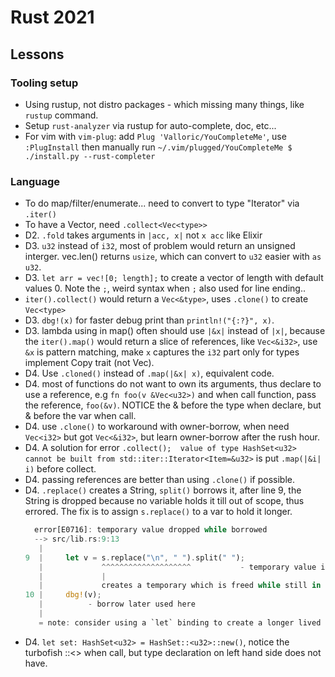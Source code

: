 # Rust 2021

## Lessons
### Tooling setup
- Using rustup, not distro packages - which missing many things, like `rustup` command.
- Setup `rust-analyzer` via rustup for auto-complete, doc, etc...
- For vim with `vim-plug`: add `Plug 'Valloric/YouCompleteMe'`, use `:PlugInstall` then manually run
  `~/.vim/plugged/YouCompleteMe $ ./install.py --rust-completer`

### Language
- To do map/filter/enumerate... need to convert to type "Iterator" via `.iter()`
- To have a Vector, need `.collect<Vec<type>>`
- D2. `.fold` takes arguments in `|acc, x|` not `x acc` like Elixir
- D3. `u32` instead of `i32`, most of problem would return an unsigned interger.
  vec.len() returns `usize`, which can convert to `u32` easier with `as u32`.
- D3. `let arr = vec![0; length];` to create a vector of length with default values 0. Note the `;`, weird syntax when `;` also used for line ending..
- `iter().collect()` would return a `Vec<&type>`, uses `.clone()` to create `Vec<type>`
- D3. `dbg!(x)` for faster debug print than `println!("{:?}", x)`.
- D3. lambda using in map() often should use `|&x|` instead of `|x|`, because the `iter().map()` would return a slice of references, like `Vec<&i32>`, use `&x` is pattern matching, make `x` captures the `i32` part only for types implement Copy trait (not Vec).
- D4. Use `.cloned()` instead of `.map(|&x| x)`, equivalent code.
- D4. most of functions do not want to own its arguments, thus declare to use a reference, e.g `fn foo(v &Vec<u32>)` and when call function, pass the reference, `foo(&v)`. NOTICE the & before the type when declare, but & before the var when call.
- D4. use `.clone()` to workaround with owner-borrow, when need `Vec<i32>` but got `Vec<&i32>`, but learn owner-borrow after the rush hour.
- D4. A solution for error `.collect();  value of type HashSet<u32> cannot be built from std::iter::Iterator<Item=&u32>` is put `.map(|&i| i)` before collect.
- D4. passing references are better than using `.clone()` if possible.
- D4. `.replace()` creates a String, `split()` borrows it, after line 9, the String is dropped because no variable holds it till out of scope, thus errored. The fix is to assign `s.replace()` to a var to hold it longer.
  ```rust
    error[E0716]: temporary value dropped while borrowed
    --> src/lib.rs:9:13
     |
  9  |     let v = s.replace("\n", " ").split(" ");
     |             ^^^^^^^^^^^^^^^^^^^^           - temporary value is freed at the end of this statement
     |             |
     |             creates a temporary which is freed while still in use
  10 |     dbg!(v);
     |          - borrow later used here
     |
     = note: consider using a `let` binding to create a longer lived value
  ```
- D4. `let set: HashSet<u32> = HashSet::<u32>::new()`, notice the turbofish ::<> when call, but type declaration on left hand side does not have.
